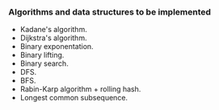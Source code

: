### Algorithms and data structures to be implemented
* Kadane's algorithm.
* Dijkstra's algorithm.
* Binary exponentation.
* Binary lifting.
* Binary search.
* DFS.
* BFS.
* Rabin-Karp algorithm + rolling hash.
* Longest common subsequence.